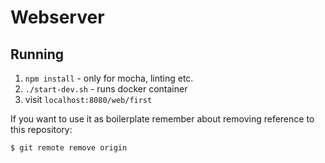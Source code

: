 # Webserver

## Running
1. `npm install` - only for mocha, linting etc.
2. `./start-dev.sh` - runs docker container
3. visit `localhost:8080/web/first`

If you want to use it as boilerplate remember about removing reference to this repository:
```bash
$ git remote remove origin
```
